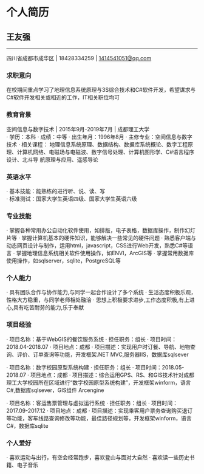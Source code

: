 # 个人简历

## 王友强
---
四川省成都市成华区 | 18428334259 | 1414541051@qq.com 

### 求职意向 
在校期间重点学习了地理信息系统原理与3S综合技术和C#软件开发，希望谋求与C#软件开发相关或相近的工作，IT相关职位均可

### 教育背景 
空间信息与数字技术 | 2015年9月-2019年7月 | 成都理工大学</br>
· 学历：本科 
· 成绩：中等 
· 出生年月：1996年8月 
· 主修专业：空间信息与数字技术 
· 相关课程： 地理信息系统原理、数据结构、数据库系统概论、数字工程原理、计算机网络、电磁场与电磁波、数字信号处理、计算机图形学、C#语言程序设计、北斗导      航原理与应用、遥感导论 

### 英语水平
· 基本技能：能熟练的进行听、说、读、写</br>
· 标准测试：国家大学生英语四级、国家大学生英语六级 

### 专业技能
· 掌握各种常用办公自动化软件使用，如排版，电子表格，数据库操作，制作幻灯片等 
· 掌握计算机基本的硬件知识，能够解决一些常见的硬件问题 
· 熟悉客户端与动态网页设计与制作，运用html，javascript，CSS进行Web开发，熟悉C#等语言 
· 掌握地理信息系统相关软件使用操作，如ENVI，ArcGIS等 
· 掌握常用数据库使用操作，如sqlserver，sqlite，PostgreSQL等

### 个人能力 
· 具有团队合作与协作能力,与同学一起合作设计了多个系统 
· 生活态度积极乐观，性格大方稳重，与同学老师相处融洽 
· 思想上积极要求进步,工作态度积极,有上进心,具有吃苦耐劳的能力,乐于奉献

### 项目经验 
· 项目名称：基于WebGIS的餐饮服务系统 
· 担任职务：组长
· 项目时间：2018.04-2018.07 
· 项目地点：成都 
· 项目描述：实现用户时订餐、导航、地物查询、评价、订单查询等功能，开发框架.NET MVC,服务器IIS，数据库sqlsever 

· 项目名称：数字校园原型系统构建 
· 担任职务：组长 
· 项目时间：2018.05-2018.07 
· 项目地点：成都 
· 项目描述：综合运用GPS、RS、和GIS技术针对成都理工大学校园所在区域进行“数字校园原型系统构建”，开发框架winform，语言C#,数据库sqlsever，GIS组件 Arcengine 

· 项目名称：客运售票管理与虚拟运行系统 
· 担任职务：组长 
· 项目时间：2017.09-2017.12 
· 项目地点：成都 
· 项目描述：实现乘客用户票务查询购买退订等功能，客车线路查询修改等功能，最佳路径规划等，开发框架winform，语言C#，数据库sqlite 

### 个人爱好
· 喜欢运动与出行，有空会经常跑步，喜欢登山与面对大自然 
· 喜欢读一些历史书籍、电子音乐








